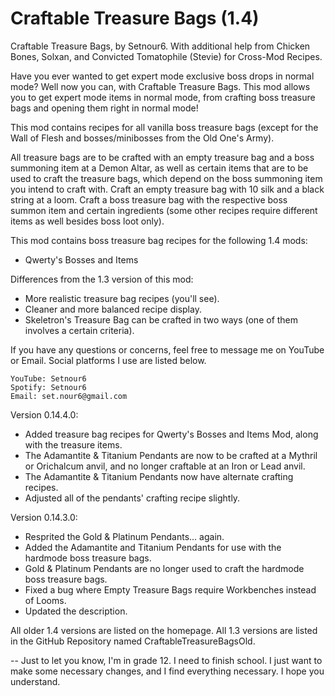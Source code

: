 # Craftable Treasure Bags (1.4)

Craftable Treasure Bags, by Setnour6.
With additional help from Chicken Bones, Solxan, and Convicted Tomatophile (Stevie) for Cross-Mod Recipes.

Have you ever wanted to get expert mode exclusive boss drops in normal mode? Well now you can, with Craftable Treasure Bags. This mod allows you to get expert mode items in normal mode, from crafting boss treasure bags and opening them right in normal mode!

This mod contains recipes for all vanilla boss treasure bags (except for the Wall of Flesh and bosses/minibosses from the Old One's Army).

All treasure bags are to be crafted with an empty treasure bag and a boss summoning item at a Demon Altar, as well as certain items that are to be used to craft the treasure bags, which depend on the boss summoning item you intend to craft with.
Craft an empty treasure bag with 10 silk and a black string at a loom.
Craft a boss treasure bag with the respective boss summon item and certain ingredients (some other recipes require different items as well besides boss loot only).

This mod contains boss treasure bag recipes for the following 1.4 mods:
- Qwerty's Bosses and Items

Differences from the 1.3 version of this mod:
- More realistic treasure bag recipes (you'll see).
- Cleaner and more balanced recipe display.
- Skeletron's Treasure Bag can be crafted in two ways (one of them involves a certain criteria).

If you have any questions or concerns, feel free to message me on YouTube or Email. Social platforms I use are listed below.

~~~~~~
YouTube: Setnour6
Spotify: Setnour6
Email: set.nour6@gmail.com
~~~~~~

Version 0.14.4.0:
- Added treasure bag recipes for Qwerty's Bosses and Items Mod, along with the treasure items.
- The Adamantite & Titanium Pendants are now to be crafted at a Mythril or Orichalcum anvil, and no longer craftable at an Iron or Lead anvil.
- The Adamantite & Titanium Pendants now have alternate crafting recipes.
- Adjusted all of the pendants' crafting recipe slightly.

Version 0.14.3.0:
- Resprited the Gold & Platinum Pendants... again.
- Added the Adamantite and Titanium Pendants for use with the hardmode boss treasure bags.
- Gold & Platinum Pendants are no longer used to craft the hardmode boss treasure bags.
- Fixed a bug where Empty Treasure Bags require Workbenches instead of Looms.
- Updated the description.

All older 1.4 versions are listed on the homepage.
All 1.3 versions are listed in the GitHub Repository named CraftableTreasureBagsOld.

-- Just to let you know, I'm in grade 12. I need to finish school. I just want to make some necessary changes, and I find everything necessary. I hope you understand.
